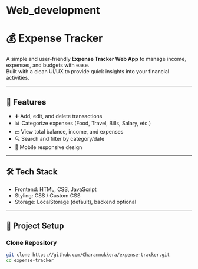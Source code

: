 # Web_development
# 💰 Expense Tracker

A simple and user-friendly **Expense Tracker Web App** to manage income, expenses, and budgets with ease.  
Built with a clean UI/UX to provide quick insights into your financial activities.

---

## 🚀 Features
- ➕ Add, edit, and delete transactions  
- 📊 Categorize expenses (Food, Travel, Bills, Salary, etc.)  
- 💵 View total balance, income, and expenses  
- 🔍 Search and filter by category/date  
- 📱 Mobile responsive design  

---

## 🛠 Tech Stack
- Frontend: HTML, CSS, JavaScript 
- Styling: CSS / Custom CSS   
- Storage: LocalStorage (default), backend optional  

---

## 📂 Project Setup

### Clone Repository
```bash
git clone https://github.com/Charanmukkera/expense-tracker.git
cd expense-tracker
